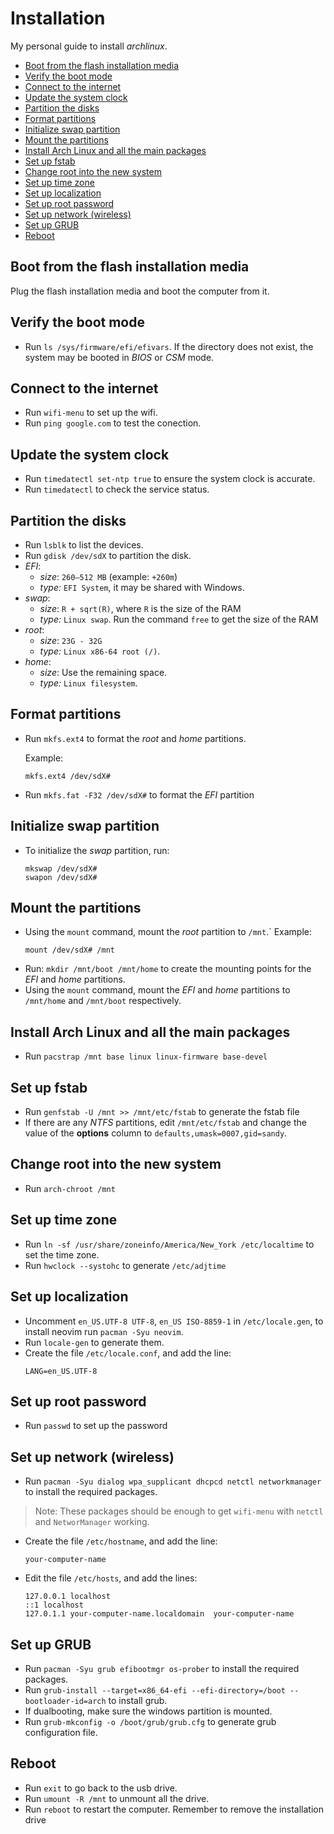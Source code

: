 # Installation
My personal guide to install *archlinux*.

- [Boot from the flash installation media](#boot-from-the-flash-installation-media)
- [Verify the boot mode](#verify-the-boot-mode)
- [Connect to the internet](#connect-to-the-internet)
- [Update the system clock](#update-the-system-clock)
- [Partition the disks](#partition-the-disks)
- [Format partitions](#format-partitions)
- [Initialize swap partition](#initialize-swap-partition)
- [Mount the partitions](#mount-the-partitions)
- [Install Arch Linux and all the main packages](#install-arch-linux-and-all-the-main-packages)
- [Set up fstab](#set-up-fstab)
- [Change root into the new system](#change-root-into-the-new-system)
- [Set up time zone](#set-up-time-zone)
- [Set up localization](#set-up-localization)
- [Set up root password](#set-up-root-password)
- [Set up network (wireless)](#set-up-network-wireless)
- [Set up GRUB](#set-up-grub)
- [Reboot](#reboot)

## Boot from the flash installation media
Plug the flash installation media and boot the computer from it.

## Verify the boot mode
- Run `ls /sys/firmware/efi/efivars`. If the directory does not exist, the system may be booted in *BIOS* or *CSM* mode.

## Connect to the internet
- Run `wifi-menu` to set up the wifi.
- Run `ping google.com` to test the conection.

## Update the system clock
- Run `timedatectl set-ntp true` to ensure the system clock is accurate.
- Run `timedatectl` to check the service status.

## Partition the disks
- Run `lsblk` to list the devices.
- Run `gdisk /dev/sdX` to partition the disk.
- *EFI*:
  - *size*: `260–512 MB` (example: `+260m`)
  - *type:* `EFI System`, it may be shared with Windows.
- *swap*:
  - *size*: `R + sqrt(R)`, where `R` is the size of the RAM
  - *type:* `Linux swap`. Run the command `free` to get the size of the RAM
- *root*:
  - *size*: `23G - 32G`
  - *type:* `Linux x86-64 root (/)`.
- *home*:
  - *size*: Use the remaining space.
  - *type:* `Linux filesystem`.

## Format partitions
- Run `mkfs.ext4` to format the *root* and *home* partitions.

  Example:
  ```
  mkfs.ext4 /dev/sdX#
  ```
- Run `mkfs.fat -F32 /dev/sdX#` to format the *EFI* partition

## Initialize swap partition
- To initialize the *swap* partition, run:
  ```
  mkswap /dev/sdX#
  swapon /dev/sdX#
  ```

## Mount the partitions
- Using the `mount` command, mount the *root* partition to `/mnt`.`
  Example:
  ```
  mount /dev/sdX# /mnt
  ```
- Run: `mkdir /mnt/boot /mnt/home` to create the mounting points for the *EFI* and *home* partitions.
- Using the `mount` command, mount the *EFI* and *home* partitions to `/mnt/home` and `/mnt/boot` respectively.

## Install Arch Linux and all the main packages
- Run `pacstrap /mnt base linux linux-firmware base-devel`

## Set up fstab
- Run `genfstab -U /mnt >> /mnt/etc/fstab` to generate the fstab file
- If there are any *NTFS* partitions, edit `/mnt/etc/fstab` and change the value of the **options** column to `defaults,umask=0007,gid=sandy`.

## Change root into the new system
- Run `arch-chroot /mnt`

## Set up time zone
- Run `ln -sf /usr/share/zoneinfo/America/New_York /etc/localtime` to set the time zone.
- Run `hwclock --systohc` to generate `/etc/adjtime`

## Set up localization
- Uncomment `en_US.UTF-8 UTF-8`, `en_US ISO-8859-1` in `/etc/locale.gen`, to install neovim run `pacman -Syu neovim`.
- Run `locale-gen` to generate them.
- Create the file `/etc/locale.conf`, and add the line:
  ```
  LANG=en_US.UTF-8
  ```

## Set up root password
- Run `passwd` to set up the password

## Set up network (wireless)
- Run `pacman -Syu dialog wpa_supplicant dhcpcd netctl networkmanager` to install the required packages.

>Note: These packages should be enough to get `wifi-menu` with `netctl` and `NetworManager` working.

- Create the file `/etc/hostname`, and add the line:
  ```
  your-computer-name
  ```
- Edit the file `/etc/hosts`, and add the lines:
  ```
  127.0.0.1	localhost
  ::1 localhost
  127.0.1.1	your-computer-name.localdomain	your-computer-name
  ```

## Set up GRUB
- Run `pacman -Syu grub efibootmgr os-prober` to install the required packages.
- Run `grub-install --target=x86_64-efi --efi-directory=/boot --bootloader-id=arch` to install grub.
- If dualbooting, make sure the windows partition is mounted.
- Run `grub-mkconfig -o /boot/grub/grub.cfg` to generate grub configuration file.

## Reboot
- Run `exit` to go back to the usb drive.
- Run `umount -R /mnt` to unmount all the drive.
- Run `reboot` to restart the computer. Remember to remove the installation drive
